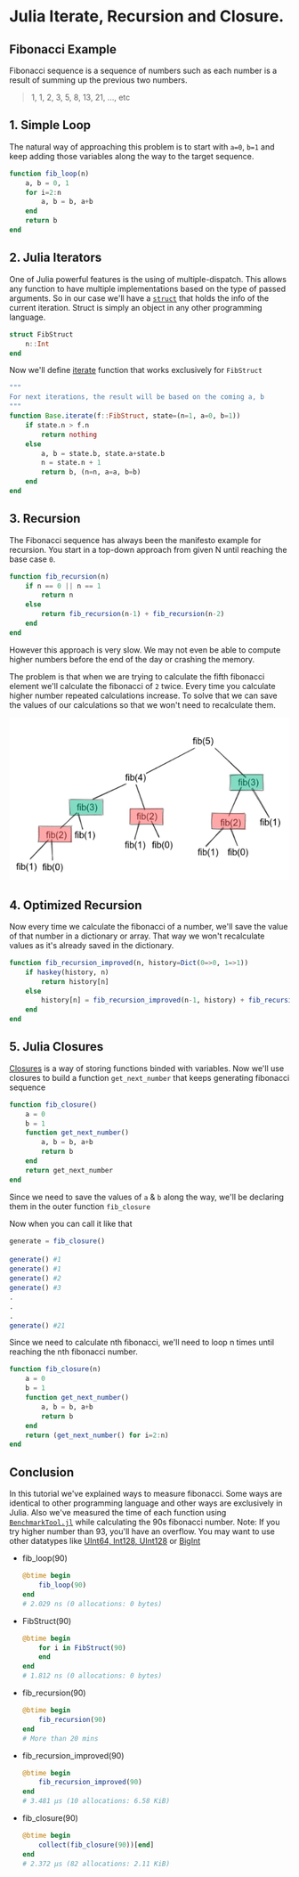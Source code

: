 # Julia Iterate, Recursion and Closure.
## Fibonacci Example

Fibonacci sequence is a sequence of numbers such as each number is a result of summing up the previous two numbers.

> 1, 1, 2, 3, 5, 8, 13, 21, ..., etc

## 1. Simple Loop
The natural way of approaching this problem is to start with `a=0`, `b=1` and keep adding those variables along the way to the target sequence.

```julia
function fib_loop(n)
    a, b = 0, 1
    for i=2:n
        a, b = b, a+b
    end
    return b
end    
```

## 2. Julia Iterators
One of Julia powerful features is the using of multiple-dispatch. This allows any function to have multiple implementations based on the type of passed arguments. So in our case we'll have a [`struct`](https://docs.julialang.org/en/v1/manual/types/#Composite-Types) that holds the info of the current iteration. Struct is simply an object in any other programming language.

```julia
struct FibStruct
    n::Int 
end
```

Now we'll define [iterate](https://docs.julialang.org/en/v1/manual/interfaces/#man-interface-iteration) function that works exclusively for `FibStruct`

```julia
"""
For next iterations, the result will be based on the coming a, b
"""
function Base.iterate(f::FibStruct, state=(n=1, a=0, b=1))
    if state.n > f.n
        return nothing
    else
        a, b = state.b, state.a+state.b
        n = state.n + 1
        return b, (n=n, a=a, b=b)
    end
end
```



## 3. Recursion
The Fibonacci sequence has always been the manifesto example for recursion. You start in a top-down approach from given N until reaching the base case `0`.

```julia
function fib_recursion(n)
    if n == 0 || n == 1
        return n
    else
        return fib_recursion(n-1) + fib_recursion(n-2)
    end
end
```

However this approach is very slow. We may not even be able to compute higher numbers before the end of the day or crashing the memory. 

The problem is that when we are trying to calculate the fifth fibonacci element we'll calculate the fibonacci of `2` twice. Every time you calculate higher number repeated calculations increase. To solve that we can save the values of our calculations so that we won't need to recalculate them. 

![](fib_tree.png)

## 4. Optimized Recursion
Now every time we calculate the fibonacci of a number, we'll save the value of that number in a dictionary or array. That way we won't recalculate values as it's already saved in the dictionary.

```julia
function fib_recursion_improved(n, history=Dict(0=>0, 1=>1))
    if haskey(history, n)
        return history[n]
    else
        history[n] = fib_recursion_improved(n-1, history) + fib_recursion_improved(n-2, history)
    end
end
```



## 5. Julia Closures
[Closures](https://docs.julialang.org/en/v1/devdocs/functions/#Closures) is a way of storing functions binded with variables. Now we'll use closures to build a function `get_next_number` that keeps generating fibonacci sequence

```julia
function fib_closure()
    a = 0
    b = 1
    function get_next_number()
        a, b = b, a+b
        return b
    end
    return get_next_number
end

```
Since we need to save the values of `a` & `b` along the way, we'll be declaring them in the outer function `fib_closure` 

Now when you can call it like that

```julia
generate = fib_closure()

generate() #1
generate() #1
generate() #2
generate() #3
.
.
.
generate() #21
```

Since we need to calculate nth fibonacci, we'll need to loop n times until reaching the nth fibonacci number.

```julia
function fib_closure(n)
    a = 0
    b = 1
    function get_next_number()
        a, b = b, a+b
        return b
    end
    return (get_next_number() for i=2:n)
end
```

## Conclusion
In this tutorial we've explained ways to measure fibonacci. Some ways are identical to other programming language and other ways are exclusively in Julia. 
Also we've measured the time of each function using [`BenchmarkTool.jl`](https://github.com/JuliaCI/BenchmarkTools.jl) while calculating the 90s fibonacci number. 
Note: If you try higher number than 93, you'll have an overflow. You may want to use other datatypes like [UInt64, Int128, UInt128](https://docs.julialang.org/en/v1/manual/integers-and-floating-point-numbers/) or [BigInt](https://docs.julialang.org/en/v1/base/numbers/#Base.GMP.BigInt) 

- fib_loop(90) 
    ```julia
    @btime begin
        fib_loop(90)
    end
    # 2.029 ns (0 allocations: 0 bytes)
    ```
- FibStruct(90)
    ```julia
    @btime begin 
        for i in FibStruct(90)
        end        
    end
    # 1.812 ns (0 allocations: 0 bytes)
    ```
- fib_recursion(90)
    ```julia
    @btime begin
        fib_recursion(90)
    end
    # More than 20 mins
    ```
- fib_recursion_improved(90)
    ```julia
    @btime begin
        fib_recursion_improved(90)
    end
    # 3.481 μs (10 allocations: 6.58 KiB)
    ```
- fib_closure(90)
    ```julia
    @btime begin
        collect(fib_closure(90))[end]    
    end
    # 2.372 μs (82 allocations: 2.11 KiB)
    ```